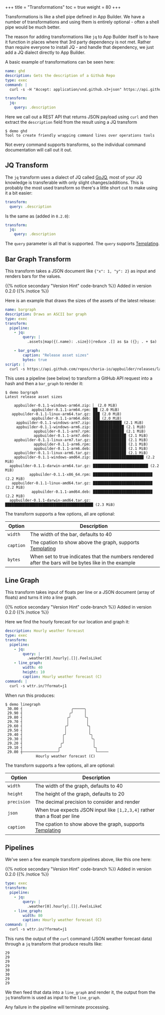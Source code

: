 +++
title = "Transformations"
toc = true
weight = 80
+++

Transformations is like a shell pipe defined in App Builder.  We have a number of transformations and using them is entirely optional - often a shell pipe would be much better.

The reason for adding transformations like `jq` to App Builder itself is to have it function in places where that 3rd party dependency is not met.  Rather than require everyone to install JQ - and handle that dependency, we just add a JQ dialect directly to App Builder.

A basic example of transformations can be seen here:

```yaml
name: ghd
description: Gets the description of a Github Repo
type: exec
command: |
  curl -s -H "Accept: application/vnd.github.v3+json" https://api.github.com/repos/choria-io/appbuilder

transform:
  jq:
    query: .description
```

Here we call out a REST API that returns JSON payload using `curl` and then extract the `description` field from the result using a JQ transform 

```nohighlight
$ demo ghd
Tool to create friendly wrapping command lines over operations tools
```

Not every command supports transforms, so the individual command documentation will call out it out.

## JQ Transform

The `jq` transform uses a dialect of JQ called [GoJQ](https://github.com/itchyny/gojq), most of your JQ knowledge is transferable with only slight changes/additions.  This is probably the most used transform so there's a little short cut to make using it a bit easier:

```yaml
transform:
  query: .description
```

Is the same as (added in `0.2.0`):

```yaml
transform:
  jq:
    query: .description
```

The `query` parameter is all that is supported. The `query` supports [Templating](../templating).

## Bar Graph Transform

This transform takes a JSON document like `{"x": 1, "y": 2}` as input and renders bars for the values.

{{% notice secondary "Version Hint" code-branch %}}
Added in version 0.2.0
{{% /notice %}}

Here is an example that draws the sizes of the assets of the latest release:

```yaml
name: bargraph
description: Draws an ASCII bar graph
type: exec
transform:
  pipeline:
    - jq:
        query: |
          .assets|map({(.name): .size})|reduce .[] as $a ({}; . + $a)

    - bar_graph:
        caption: "Release asset sizes"
        bytes: true
script: |
  curl -s https://api.github.com/repos/choria-io/appbuilder/releases/latest
```

This uses a pipeline (see below) to transform a GitHub API request into a hash and then a `bar_graph` to render it:

```nohighlight
$ demo bargraph
Latest release asset sizes

    appbuilder-0.1.1-windows-arm64.zip: ▏ (2.0 MiB)
            appbuilder-0.1.1-arm64.rpm: ██ (2.0 MiB)
   appbuilder-0.1.1-linux-arm64.tar.gz: ███ (2.0 MiB)
            appbuilder-0.1.1-arm64.deb: ███ (2.0 MiB)
     appbuilder-0.1.1-windows-arm7.zip: █████████████ (2.1 MiB)
     appbuilder-0.1.1-windows-arm6.zip: ██████████████ (2.1 MiB)
             appbuilder-0.1.1-arm7.rpm: ██████████████ (2.1 MiB)
             appbuilder-0.1.1-arm7.deb: ███████████████ (2.1 MiB)
    appbuilder-0.1.1-linux-arm7.tar.gz: ███████████████ (2.1 MiB)
             appbuilder-0.1.1-arm6.rpm: ███████████████ (2.1 MiB)
             appbuilder-0.1.1-arm6.deb: ███████████████ (2.1 MiB)
    appbuilder-0.1.1-linux-arm6.tar.gz: ███████████████ (2.1 MiB)
    appbuilder-0.1.1-windows-amd64.zip: ███████████████████████ (2.2 MiB)
  appbuilder-0.1.1-darwin-arm64.tar.gz: █████████████████████████ (2.2 MiB)
           appbuilder-0.1.1-x86_64.rpm: ███████████████████████████ (2.2 MiB)
   appbuilder-0.1.1-linux-amd64.tar.gz: ███████████████████████████ (2.2 MiB)
            appbuilder-0.1.1-amd64.deb: ███████████████████████████ (2.2 MiB)
  appbuilder-0.1.1-darwin-amd64.tar.gz: ████████████████████████████████████████ (2.3 MiB)
```

The transform supports a few options, all are optional:

| Option    | Description                                                                                           |
|-----------|-------------------------------------------------------------------------------------------------------|
| `width`   | The width of the bar, defaults to 40                                                                  |
| `caption` | The cpation to show above the graph, supports [Templating](../templating)                             |
| `bytes`   | When set to true indicates that the numbers rendered after the bars will be bytes like in the example |

## Line Graph

This transform takes input of floats per line or a JSON document (array of floats) and turns it into a line graph.

{{% notice secondary "Version Hint" code-branch %}}
Added in version 0.2.0
{{% /notice %}}

Here we find the hourly forecast for our location and graph it:

```yaml
description: Hourly weather forecast
type: exec
transform:
  pipeline:
    - jq:
        query: |
          .weather[0].hourly|.[]|.FeelsLikeC
    - line_graph:
        width: 40
        height: 10
        caption: Hourly weather forecast (C)
command: |
  curl -s wttr.in/?format=j1
```

When run this produces:

```nohighlight
$ demo linegraph
 30.00 ┤                      ╭─────╮
 29.90 ┤                     ╭╯     │
 29.80 ┤                    ╭╯      ╰╮
 29.70 ┤                    │        │
 29.60 ┤                   ╭╯        ╰╮
 29.50 ┤                   │          │
 29.40 ┤                  ╭╯          ╰╮
 29.30 ┤                  │            ╰╮
 29.20 ┤                 ╭╯             │
 29.10 ┤                ╭╯              ╰╮
 29.00 ┼────────────────╯                ╰─────
              Hourly weather forecast (C)
```

The transform supports a few options, all are optional:

| Option      | Description                                                                |
|-------------|----------------------------------------------------------------------------|
| `width`     | The width of the graph, defaults to 40                                     |
| `height`    | The height of the graph, defaults to 20                                    |
| `precision` | The decimal precision to consider and render                               |
| `json`      | When true expects JSON input like `[1,2,3,4]` rather than a float per line |
| `caption`   | The cpation to show above the graph, supports [Templating](../templating)  |

## Pipelines

We've seen a few example transform pipelines above, like this one here:

{{% notice secondary "Version Hint" code-branch %}}
Added in version 0.2.0
{{% /notice %}}

```yaml
type: exec
transform:
  pipeline:
    - jq:
        query: |
          .weather[0].hourly|.[]|.FeelsLikeC
    - line_graph:
        width: 80
        caption: Hourly weather forecast (C)
command: |
  curl -s wttr.in/?format=j1
```

This runs the output of the `curl` command (JSON weather forecast data) through a `jq` transform that produce results like:

```nohighlight
29
29
29
29
30
30
29
29
```

We then feed that data into a `line_graph` and render it, the output from the `jq` transform is used as input to the `line_graph`.

Any failure in the pipeline will terminate processing.
